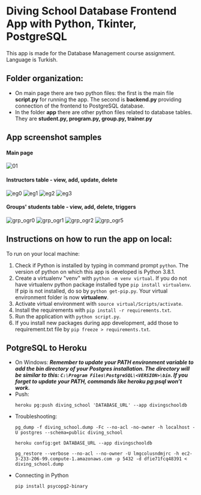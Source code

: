 # Diving School Database Frontend App with Python, Tkinter, PostgreSQL
 This app is made for the Database Management course assignment. Language is Turkish.
## Folder organization:

* On main page there are two python files: the first is the main file **script.py** for running the app. The second is **backend.py** providing connection of the frontend to PostgreSQL database.
* In the folder **app** there are other python files related to database tables. They are **student.py, program.py, group.py, trainer.py**

## App screenshot samples
#### Main page
![01](https://user-images.githubusercontent.com/46975718/107482424-b3be7c00-6b90-11eb-98eb-09c43a0cc912.JPG)

#### Instructors table - view, add, update, delete
![eg0](https://user-images.githubusercontent.com/46975718/107482525-db154900-6b90-11eb-81b5-ad7af93dbe99.JPG)
![eg1](https://user-images.githubusercontent.com/46975718/107482547-e2d4ed80-6b90-11eb-9002-69e6bb0bed74.JPG)
![eg2](https://user-images.githubusercontent.com/46975718/107482550-e36d8400-6b90-11eb-87a9-e76f2fe07efa.JPG)
![eg3](https://user-images.githubusercontent.com/46975718/107482552-e4061a80-6b90-11eb-8505-b4f257510518.JPG)

#### Groups' students table - view, add, delete, triggers
![grp_ogr0](https://user-images.githubusercontent.com/46975718/107482707-1e6fb780-6b91-11eb-9530-3ec7ba53be3a.JPG)
![grp_ogr1](https://user-images.githubusercontent.com/46975718/107482711-1f084e00-6b91-11eb-9311-852de4680a09.JPG)
![grp_ogr2](https://user-images.githubusercontent.com/46975718/107482712-1f084e00-6b91-11eb-9325-0031df8ada18.JPG)
![grp_ogr5](https://user-images.githubusercontent.com/46975718/107482715-1fa0e480-6b91-11eb-80c4-a23726b2ad9e.JPG)

## Instructions on how to run the app on local:
To run on your local machine:
1. Check if Python is installed by typing in command prompt `python`. The version of python on which this app is developed is Python 3.8.1.
2. Create a virtualenv "venv" with `python -m venv virtual`. If you do not have
    virtualenv python package installed type `pip install virtualenv`. If pip is not installed, do so by `python get-pip.py`.
    Your virtual environment folder is now **virtualenv**.
3. Activate virtual environment with `source virtual/Scripts/activate`.
4. Install the requirements with `pip install -r requirements.txt`.
5. Run the application with `python script.py`.
6. If you install new packages during app development, add those to requirement.txt file 
   by `pip freeze > requirements.txt`.

## PotgreSQL to Heroku
* On Windows: ***Remember to update your PATH environment variable to add the bin directory of your Postgres installation. The directory will be similar to this: `C:\Program Files\PostgreSQL\<VERSION>\bin`. If you forget to update your PATH, commands like heroku pg:psql won’t work.***
* Push:
    ```
    heroku pg:push diving_school 'DATABASE_URL' --app divingschooldb
    ```
* Troubleshooting:
    ```
    pg_dump -f diving_school.dump -Fc --no-acl -no-owner -h localhost -U postgres --schema=public diving_school

    heroku config:get DATABASE_URL --app divingschooldb

    pg_restore --verbose --no-acl --no-owner -U lmgcolusndmjrc -h ec2-3-233-206-99.compute-1.amazonaws.com -p 5432 -d dfie71fcq48391 < diving_school.dump
    ```
* Connecting in Python
    ```
    pip install psycopg2-binary
    ```
